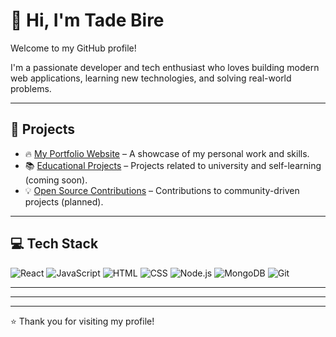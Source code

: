 # 👋 Hi, I'm Tade Bire

Welcome to my GitHub profile!

I'm a passionate developer and tech enthusiast who loves building modern web applications, learning new technologies, and solving real-world problems.

---

## 🚀 Projects

- 🔥 [My Portfolio Website](https://github.com/TadeBire/my-portifolio) – A showcase of my personal work and skills.
- 📚 [Educational Projects](#) – Projects related to university and self-learning (coming soon).
- 💡 [Open Source Contributions](#) – Contributions to community-driven projects (planned).

---

## 💻 Tech Stack

![React](https://img.shields.io/badge/React-20232A?style=for-the-badge&logo=react&logoColor=61DAFB)
![JavaScript](https://img.shields.io/badge/JavaScript-F7DF1E?style=for-the-badge&logo=javascript&logoColor=black)
![HTML](https://img.shields.io/badge/HTML5-E34F26?style=for-the-badge&logo=html5&logoColor=white)
![CSS](https://img.shields.io/badge/CSS3-1572B6?style=for-the-badge&logo=css3&logoColor=white)
![Node.js](https://img.shields.io/badge/Node.js-339933?style=for-the-badge&logo=nodedotjs&logoColor=white)
![MongoDB](https://img.shields.io/badge/MongoDB-4EA94B?style=for-the-badge&logo=mongodb&logoColor=white)
![Git](https://img.shields.io/badge/Git-F05032?style=for-the-badge&logo=git&logoColor=white)

---

---

---

⭐️ Thank you for visiting my profile!
